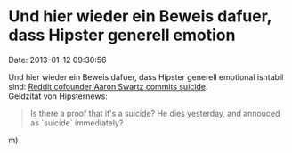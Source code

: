 Und hier wieder ein Beweis dafuer, dass Hipster generell emotion
================================================================

Date: 2013-01-12 09:30:56

Und hier wieder ein Beweis dafuer, dass Hipster generell emotional
isntabil sind: [Reddit cofounder Aaron Swartz commits
suicide](http://tech.mit.edu/V132/N61/swartz.html).\
Geldzitat von Hipsternews:

> Is there a proof that it\'s a suicide? He dies yesterday, and annouced
> as \`suicide\` immediately?

m)
